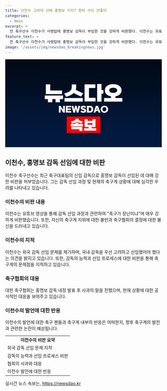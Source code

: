 ```yaml
---
title: 이천수 고려대 선배 홍명보 지지? 왕따 사이 안좋아
categories:
  - News
excerpt: >
  전 축구선수 이천수가 사령탑에 홍명보 감독이 부임한 것을 강하게 비판했다. 이천수는 유튜브 영상에서 홍 감독 선임을 의심하고, 자신의 고려대 출신 동문이어도 홍 감독을 지지하지 않았다고 밝혔다. 또한, 외국 감독을 선임하지 못할 경우 국내 감독을 빨리 선임해야 한다고 주장하며 대한축구협회 내부 문제에 대한 비판을 쏟아냈다. 이에 대한축구협회는 홍 감독 선임을 내정하고 대표팀 감독으로 모셔 사과의 말씀을 전했다. 
feature_text: >
  전 축구선수 이천수가 사령탑에 홍명보 감독이 부임한 것을 강하게 비판했다. 이천수는 유튜브 영상에서 홍 감독 선임을 의심하고, 자신의 고려대 출신 동문이어도 홍 감독을 지지하지 않았다고 밝혔다. 또한, 외국 감독을 선임하지 못할 경우 국내 감독을 빨리 선임해야 한다고 주장하며 대한축구협회 내부 문제에 대한 비판을 쏟아냈다. 이에 대한축구협회는 홍 감독 선임을 내정하고 대표팀 감독으로 모셔 사과의 말씀을 전했다. 
image: '/assets/img/newsdao_breakingnews.jpg'
---
```


<p><img src="/assets/img/newsdao_breakingnews.jpg" alt="bookingtag 속보" /></p>

<h2 data-ke-size="size26">이천수, 홍명보 감독 선임에 대한 비판</h2>

<p data-ke-size="size16">이천수 축구선수는 최근 축구대표팀의 신임 감독으로 홍명보 감독이 선임된 데 대해 강한 비판을 퍼부었습니다. 그는 감독 선임 과정 및 현재의 축구계 상황에 대해 심각한 우려를 나타내고 있습니다.</p>

<h3>이천수의 비판 내용</h3>

<p data-ke-size="size16">이천수는 유튜브 영상을 통해 감독 선임 과정과 관련하여 "축구가 장난이냐"며 매우 강하게 비판했습니다. 또한, 자신의 축구계 지위에 대한 불만과 축구협회의 결정에 대한 불신을 드러내고 있습니다.</p>

<h3>이천수의 지적</h3>

<p data-ke-size="size16">이천수는 외국 감독 선임 문제를 제기하며, 국내 감독을 우선 고려하고 선임했어야 했다는 의견을 밝히고 있습니다. 또한, 감독의 능력과 선임 프로세스에 대한 비판을 통해 축구계의 문제점을 지적하고 있습니다.</p>

<h3>축구협회의 대응</h3>

<p data-ke-size="size16">대한 축구협회는 홍명보 감독 내정 발표 후 사과의 말을 전했으며, 현재 상황에 대한 공식적인 대응을 보여주고 있습니다.</p>

<h3>이천수의 발언에 대한 반응</h3>

<p data-ke-size="size16">이천수의 발언에 대한 축구 팬들과 축구계 내부의 반응은 어떠한지, 향후 축구계의 발전과 관련한 논란이 예상됩니다.</p>

<table>
    <tr>
        <td style="text-align: center; height: 17px;"><b>이천수의 비판 요약</b></td>
    </tr>
    <tr>
        <td>외국 감독 선임 문제 지적</td>
    </tr>
    <tr>
        <td>감독의 능력과 선임 프로세스 비판</td>
    </tr>
    <tr>
        <td>협회의 사과와 대응</td>
    </tr>
    <tr>
        <td>이천수 발언에 대한 반응</td>
    </tr>
</table>
실시간 뉴스 속보는, <a href="https://newsdao.kr" rel="dofollow">https://newsdao.kr</a>


